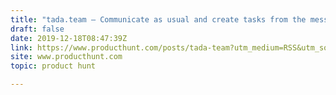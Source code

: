 ```yaml
---
title: "tada.team — Communicate as usual and create tasks from the messages"
draft: false
date: 2019-12-18T08:47:39Z
link: https://www.producthunt.com/posts/tada-team?utm_medium=RSS&utm_source=hune
site: www.producthunt.com
topic: product hunt  

---
```

